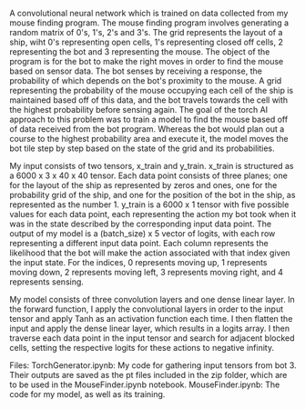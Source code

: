 A convolutional neural network which is trained on data collected from my mouse finding program. The mouse finding program involves generating a random matrix of 0's, 1's, 2's and 3's. The grid represents the layout of a ship, wiht 0's representing open cells, 1's representing closed off cells, 2 representing the bot and 3 representing the mouse. The object of the program is for the bot to make the right moves in order to find the mouse based on sensor data. The bot senses by receiving a response, the probability of which depends on the bot's proximity to the mouse. A grid representing the probability of the mouse occupying each cell of the ship is maintained based off of this data, and the bot travels towards the cell with the highest probability before sensing again. The goal of the torch AI approach to this problem was to train a model to find the mouse based off of data received from the bot program. Whereas the bot would plan out a course to the highest probability area and execute it, the model moves the bot tile step by step based on the state of the grid and its probabilities.

My input consists of two tensors, x_train and y_train. x_train is structured as a 6000 x 3 x
40 x 40 tensor. Each data point consists of three planes; one for the layout of the ship as
represented by zeros and ones, one for the probability grid of the ship, and one for the
position of the bot in the ship, as represented as the number 1. y_train is a 6000 x 1
tensor with five possible values for each data point, each representing the action my bot
took when it was in the state described by the corresponding input data point. The output
of my model is a (batch_size) x 5 vector of logits, with each row representing a different
input data point. Each column represents the likelihood that the bot will make the action
associated with that index given the input state. For the indices, 0 represents moving up,
1 represents moving down, 2 represents moving left, 3 represents moving right, and 4
represents sensing.

My model consists of three convolution layers and one dense linear layer. In the forward
function, I apply the convolutional layers in order to the input tensor and apply Tanh as
an activation function each time. I then flatten the input and apply the dense linear layer,
which results in a logits array. I then traverse each data point in the input tensor and
search for adjacent blocked cells, setting the respective logits for these actions to
negative infinity.

Files: 
TorchGenerator.ipynb: My code for gathering input tensors from bot 3. Their outputs are saved
as the pt files included in the zip folder, which are to be used in the
MouseFinder.ipynb notebook.
MouseFinder.ipynb: The code for my model, as well as its training.
